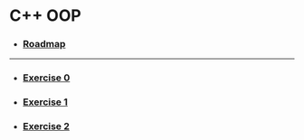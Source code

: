 # C++ OOP
- ### [Roadmap](/CPP/OOP/CPPOOPR.md)
***
- ### [Exercise 0](/CPP/OOP/ex0.cpp)
- ### [Exercise 1](/CPP/OOP/ex1.cpp)
- ### [Exercise 2](/CPP/OOP/ex2.cpp)